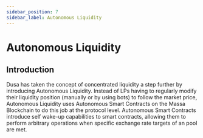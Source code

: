 ```yaml
---
sidebar_position: 7
sidebar_label: Autonomous Liquidity
---
```


# Autonomous Liquidity

## Introduction

Dusa has taken the concept of concentrated liquidity a step further by introducing Autonomous Liquidity. Instead of LPs having to regularly modify their liquidity position (manually or by using bots) to follow the market price, Autonomous Liquidity uses Autonomous Smart Contracts on the Massa Blockchain to do this job at the protocol level. Autonomous Smart Contracts introduce self wake-up capabilities to smart contracts, allowing them to perform arbitrary operations when specific exchange rate targets of an pool are met.